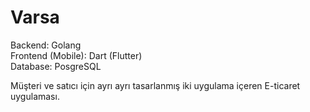 # Varsa

Backend: Golang \
Frontend (Mobile): Dart (Flutter) \
Database: PosgreSQL

Müşteri ve satıcı için ayrı ayrı tasarlanmış iki uygulama içeren E-ticaret uygulaması. 

